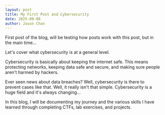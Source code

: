 ```yaml
---
layout: post
title: My First Post and Cybersecurity
date: 2025-09-08
author: Jason Chan
---
```


First post of the blog, will be testing how posts work with this post, but in the main time...

Let's cover what cybersecurity is at a general level.

Cybersecurity is basically about keeping the internet safe. This means protecting networks, keeping data safe and secure, and making sure people aren't harmed by hackers.

Ever seen news about data breaches? Well, cybersecurity is there to prevent cases like that. Well, it really isn't that simple. Cybersecurity is a huge field and it's always changing...

In this blog, I will be documenting my journey and the various skills I have learned through completing CTFs, lab exercises, and projects.







